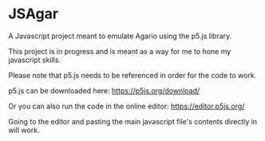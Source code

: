# JSAgar
A Javascript project meant to emulate Agario using the p5.js library. 

This project is in progress and is meant as a way for me to hone my javascript skills. 

Please note that p5.js needs to be referenced in order for the code to work.

p5.js can be downloaded here: https://p5js.org/download/

Or you can also run the code in the online editor: https://editor.p5js.org/

Going to the editor and pasting the main javascript file's contents directly in will work. 



